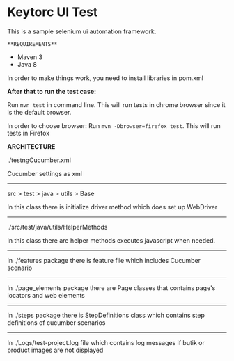 # **Keytorc UI Test**

This is a sample selenium ui automation framework.

`**REQUIREMENTS**`

- Maven 3
- Java 8

In order to make things work, you need to install libraries in pom.xml

**After that to run the test case:**

Run `mvn test` in command line. This will run tests in chrome browser since it is the default browser.

In order to choose browser:
Run `mvn -Dbrowser=firefox test`. This will run tests in Firefox

**ARCHITECTURE**

./testngCucumber.xml

Cucumber settings as xml

----------------------------------

src > test > java > utils > Base

In this class there is initialize driver method which does set up WebDriver

-----------------------------------

./src/test/java/utils/HelperMethods

In this class there are helper methods executes javascript when needed.

-----------------------------------
In ./features package there is feature file which includes Cucumber scenario

-----------------------------------

In ./page_elements package there are Page classes that contains page's locators and web elements

------------------------------------

In ./steps package there is StepDefinitions class which contains step definitions of cucumber scenarios

------------------------------------

In ./Logs/test-project.log file which contains log messages if butik or product images are not displayed